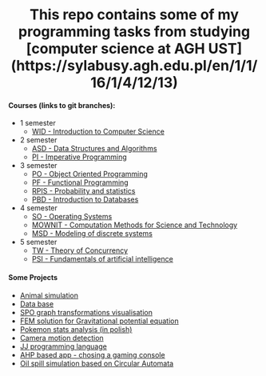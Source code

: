 <div align="center">
<h1>This repo contains some of my programming tasks from studying [computer science at AGH UST](https://sylabusy.agh.edu.pl/en/1/1/16/1/4/12/13) </h1>
</div>
 
#### Courses (links to git branches):

* 1 semester
  - [WID - Introduction to Computer Science](https://github.com/Mapet13/Studia/tree/WDI)
* 2 semester
  - [ASD - Data Structures and Algorithms](https://github.com/Mapet13/Studia/tree/ASD)
  - [PI - Imperative Programming](https://github.com/Mapet13/Studia/tree/PI)
* 3 semester
  - [PO - Object Oriented Programming](https://github.com/Mapet13/AGH_ProgramowanieObiektowe)
  - [PF - Functional Programming](https://github.com/Mapet13/Studia/tree/PF)
  - [RPIS - Probability and statistics](https://github.com/Mapet13/Studia/tree/RPIS)
  - [PBD - Introduction to Databases](https://github.com/Mapet13/Studia/tree/PBD)
* 4 semester
  - [SO - Operating Systems](https://github.com/Mapet13/Studia/tree/SO) 
  - [MOWNIT - Computation Methods for Science and Technology](https://github.com/Mapet13/Studia/tree/mownit)
  - [MSD - Modeling of discrete systems](https://github.com/Mapet13/MSD)
* 5 semester
  - [TW - Theory of Concurrency](https://github.com/Mapet13/Studia/tree/TW) 
  - [PSI - Fundamentals of artificial intelligence](https://github.com/Mapet13/Studia/tree/PSI)

#### Some Projects
 * [Animal simulation](https://github.com/Mapet13/animal_evolution_simulator)
 * [Data base](https://github.com/Mapet13/PBD_projekt)
 * [SPO graph transformations visualisation](https://github.com/TrifleMichael/BestTiagProjectEver)
 * [FEM solution for Gravitational potential equation](https://github.com/Mapet13/FEM)   
 * [Pokemon stats analysis (in polish)](https://github.com/Mapet13/Studia/tree/RPIS/Project)
 * [Camera motion detection](https://github.com/Herdran/Motion-detection)
 * [JJ programming language](https://github.com/tunczyk101/JJ_language)
 * [AHP based app - chosing a gaming console](https://github.com/Herdran/MiAPD-AGH)
 * [Oil spill simulation based on Circular Automata](https://github.com/Herdran/Oil-Spill-Simulation)
